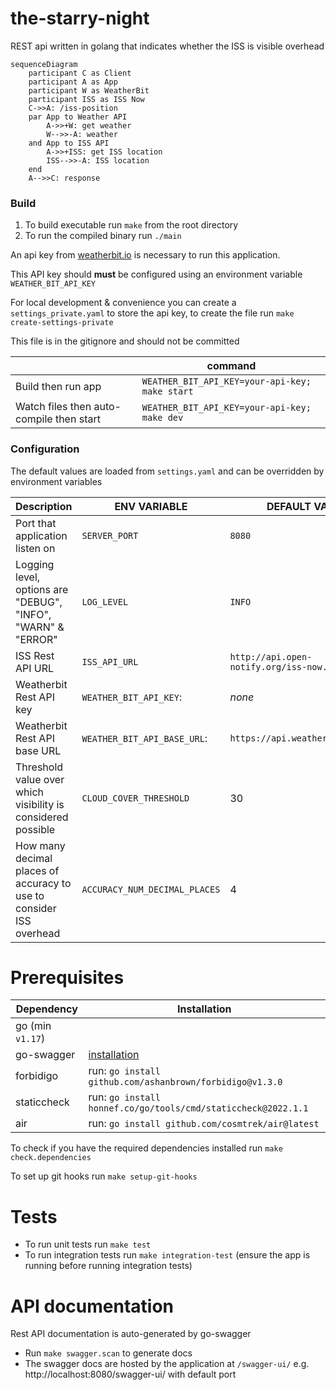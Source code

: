 # the-starry-night

REST api written in golang that indicates whether the ISS is visible overhead

```mermaid
sequenceDiagram
    participant C as Client
    participant A as App
    participant W as WeatherBit
    participant ISS as ISS Now
    C->>A: /iss-position
    par App to Weather API
        A->>+W: get weather
        W-->>-A: weather
    and App to ISS API
        A->>+ISS: get ISS location
        ISS-->>-A: ISS location
    end
    A-->>C: response
```

### Build

1. To build executable run `make` from the root directory
1. To run the compiled binary run `./main`

An api key from [weatherbit.io](https://www.weatherbit.io/api) is necessary to run this application.

This API key should **must** be configured using an environment variable `WEATHER_BIT_API_KEY`

For local development & convenience you can create a `settings_private.yaml` to store the api key,
to create the file run `make create-settings-private`

This file is in the gitignore and should not be committed

|                                          | command                                        |
| ---------------------------------------- | ---------------------------------------------- |
| Build then run app                       | `WEATHER_BIT_API_KEY=your-api-key; make start` |
| Watch files then auto-compile then start | `WEATHER_BIT_API_KEY=your-api-key; make dev`   |

### Configuration

The default values are loaded from `settings.yaml` and can be overridden by environment variables

| Description                                                         | ENV VARIABLE                  | DEFAULT VALUE                             | Required |
| ------------------------------------------------------------------- | ----------------------------- | ----------------------------------------- | -------- |
| Port that application listen on                                     | `SERVER_PORT`                 | `8080`                                    |          |
| Logging level, options are "DEBUG", "INFO", "WARN" & "ERROR"        | `LOG_LEVEL`                   | `INFO`                                    |          |
| ISS Rest API URL                                                    | `ISS_API_URL`                 | `http://api.open-notify.org/iss-now.json` |          |
| Weatherbit Rest API key                                             | `WEATHER_BIT_API_KEY`:        | _none_                                    | yes      |
| Weatherbit Rest API base URL                                        | `WEATHER_BIT_API_BASE_URL`:   | `https://api.weatherbit.io/v2.0`          |          |
| Threshold value over which visibility is considered possible        | `CLOUD_COVER_THRESHOLD`       | 30                                        |          |
| How many decimal places of accuracy to use to consider ISS overhead | `ACCURACY_NUM_DECIMAL_PLACES` | 4                                         |          |

# Prerequisites

| Dependency       | Installation                                                  |
| ---------------- | ------------------------------------------------------------- |
| go (min `v1.17`) |                                                               |
| go-swagger       | [installation](https://goswagger.io/install.html)             |
| forbidigo        | run: `go install github.com/ashanbrown/forbidigo@v1.3.0`      |
| staticcheck      | run: `go install honnef.co/go/tools/cmd/staticcheck@2022.1.1` |
| air              | run: `go install github.com/cosmtrek/air@latest`              |

To check if you have the required dependencies installed run `make check.dependencies`

To set up git hooks run `make setup-git-hooks`

# Tests

- To run unit tests run `make test`
- To run integration tests run `make integration-test` (ensure the app is running before running integration tests)

# API documentation

Rest API documentation is auto-generated by go-swagger

- Run `make swagger.scan` to generate docs
- The swagger docs are hosted by the application at `/swagger-ui/` e.g. http://localhost:8080/swagger-ui/ with default port
